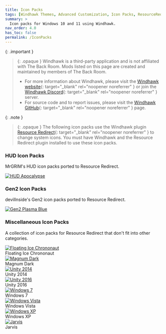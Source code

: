 ```yaml
---
title: Icon Packs
tags: [Windhawk Themes, Advanced Customization, Icon Packs, ResourceRedirect]
summary: >
  Icon packs for Windows 10 and 11 using Windhawk.
nav_order: 4.0
has_toc: false
permalink: /IconPacks
---
```


{: .important }
> {: .opaque }
> Windhawk is a third-party application and is not affiliated with The Back Room. Mods listed on this page are created and maintained by members of The Back Room.
> - For more information about Windhawk, please visit the [Windhawk website](https://windhawk.net){: target="_blank" rel="noopener noreferrer" } or join the [Windhawk Discord](https://discord.com/servers/windhawk-923944342991818753){: target="_blank" rel="noopener noreferrer" } server.
> - For source code and to report issues, please visit the [Windhawk GitHub](https://github.com/ramensoftware/windhawk){: target="_blank" rel="noopener noreferrer" } page.

{: .note }
> {: .opaque }
> The following icon packs use the Windhawk plugin [Resource Redirect](https://windhawk.net/plugins/resource-redirect/){: target="_blank" rel="noopener noreferrer" } to change system icons. You must have Windhawk and the Resource Redirect plugin installed to use these icon packs.

### HUD Icon Packs
MrGRIM's HUD icon packs ported to Resource Redirect.

<div class="gallery text-delta">
<div class="gallery-item">
<a target="_blank" href="https://gitlab.com/the-back-room/windhawk/resource-redirect/hud-series/hud-apocalypse">
<img src="https://gitlab.com/the-back-room/windhawk/resource-redirect/hud-series/hud-apocalypse/-/raw/main/Extras/Preview.bmp" alt="HUD Apocalypse" />
</a>
</div>
</div>

### Gen2 Icon Packs
devillnside's Gen2 icon packs ported to Resource Redirect.

<div class="gallery text-delta">
<div class="gallery-item">
<a target="_blank" href="https://gitlab.com/the-back-room/windhawk/resource-redirect/gen2-series/plasma-blue">
<img src="https://gitlab.com/the-back-room/windhawk/resource-redirect/gen2-series/plasma-blue/-/raw/main/Extras/Preview.bmp" alt="Gen2 Plasma Blue" />
</a>
</div>
</div>

### Miscellaneous Icon Packs
A collection of icon packs for Resource Redirect that don't fit into other categories.

<div class="gallery text-delta">
<div class="gallery-item">
<a target="_blank" href="https://gitlab.com/the-back-room/windhawk/resource-redirect/chrononaut-series/floating-ice-chrononaut/">
<img src="https://gitlab.com/the-back-room/windhawk/resource-redirect/chrononaut-series/floating-ice-chrononaut/-/blob/main/Extras/Preview.bmp" alt="Floating Ice Chrononaut" />
</a>
<div class="desc">Floating Ice Chrononaut</div>
</div>
<div class="gallery-item">
<a target="_blank" href="https://gitlab.com/the-back-room/windhawk/resource-redirect/magnum-dark">
<img src="https://gitlab.com/the-back-room/windhawk/resource-redirect/magnum-dark/-/raw/main/Extras/Preview.bmp" alt="Magnum Dark" />
</a>
<div class="desc">Magnum Dark</div>
</div>
<div class="gallery-item">
<a target="_blank" href="https://gitlab.com/the-back-room/windhawk/resource-redirect/unity-series/unity-2014">
<img src="https://gitlab.com/the-back-room/windhawk/resource-redirect/unity-series/unity-2014/-/raw/main/Extras/Preview.bmp" alt="Unity 2014" />
</a>
<div class="desc">Unity 2014</div>
</div>
<div class="gallery-item">
<a target="_blank" href="https://gitlab.com/the-back-room/windhawk/resource-redirect/unity-series/unity-2016">
<img src="https://gitlab.com/the-back-room/windhawk/resource-redirect/unity-series/unity-2016/-/raw/main/Extras/Preview.bmp" alt="Unity 2016" />
</a>
<div class="desc">Unity 2016</div>
</div>
<div class="gallery-item">
<a target="_blank" href="https://gitlab.com/the-back-room/windhawk/resource-redirect/windows-series/windows-7">
<img src="/assets/images/win7.png" alt="Windows 7" />
</a>
<div class="desc">Windows 7</div>
</div>
<div class="gallery-item">
<a target="_blank" href="https://gitlab.com/the-back-room/windhawk/resource-redirect/windows-series/windows-vista">
<img src="/assets/images/winVista.png" alt="Windows Vista" />
</a>
<div class="desc">Windows Vista</div>
</div>
<div class="gallery-item">
<a target="_blank" href="https://gitlab.com/the-back-room/windhawk/resource-redirect/windows-series/windows-xp">
<img src="/assets/images/winXP.png" alt="Windows XP" />
</a>
<div class="desc">Windows XP</div>
</div>
<div class="gallery-item">
<a target="_blank" href="https://gitlab.com/the-back-room/windhawk/resource-redirect/jarvis">
<img src="https://gitlab.com/the-back-room/windhawk/resource-redirect/jarvis/-/raw/main/Extras/Preview.bmp" alt="Jarvis" />
</a>
<div class="desc">Jarvis</div>
</div>